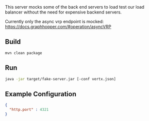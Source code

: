 This server mocks some of the back end servers to load test our load balancer without the need for expensive backend servers.

Currently only the async vrp endpoint is mocked: https://docs.graphhopper.com/#operation/asyncVRP

## Build

```
mvn clean package
```

## Run

```bash
java -jar target/fake-server.jar [-conf vertx.json]
```

## Example Configuration

```json
{
  "http.port" : 4321
}
```
